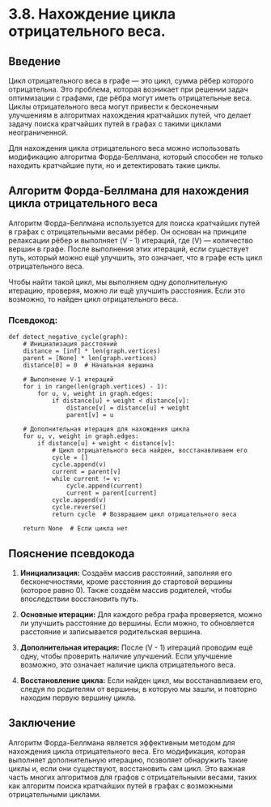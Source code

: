 # 3.8. Нахождение цикла отрицательного веса.

## Введение

Цикл отрицательного веса в графе — это цикл, сумма рёбер которого отрицательна. Это проблема, которая возникает при решении задач оптимизации с графами, где рёбра могут иметь отрицательные веса. Циклы отрицательного веса могут привести к бесконечным улучшениям в алгоритмах нахождения кратчайших путей, что делает задачу поиска кратчайших путей в графах с такими циклами неограниченной.

Для нахождения цикла отрицательного веса можно использовать модификацию алгоритма Форда-Беллмана, который способен не только находить кратчайшие пути, но и детектировать такие циклы.

## Алгоритм Форда-Беллмана для нахождения цикла отрицательного веса

Алгоритм Форда-Беллмана используется для поиска кратчайших путей в графах с отрицательными весами рёбер. Он основан на принципе релаксации рёбер и выполняет \(V - 1\) итераций, где \(V\) — количество вершин в графе. После выполнения этих итераций, если существует путь, который можно ещё улучшить, это означает, что в графе есть цикл отрицательного веса.

Чтобы найти такой цикл, мы выполняем одну дополнительную итерацию, проверяя, можно ли ещё улучшить расстояния. Если это возможно, то найден цикл отрицательного веса.

### Псевдокод:

```text
def detect_negative_cycle(graph):
    # Инициализация расстояний
    distance = [inf] * len(graph.vertices)
    parent = [None] * len(graph.vertices)
    distance[0] = 0  # Начальная вершина

    # Выполнение V-1 итераций
    for i in range(len(graph.vertices) - 1):
        for u, v, weight in graph.edges:
            if distance[u] + weight < distance[v]:
                distance[v] = distance[u] + weight
                parent[v] = u

    # Дополнительная итерация для нахождения цикла
    for u, v, weight in graph.edges:
        if distance[u] + weight < distance[v]:
            # Цикл отрицательного веса найден, восстанавливаем его
            cycle = []
            cycle.append(v)
            current = parent[v]
            while current != v:
                cycle.append(current)
                current = parent[current]
            cycle.append(v)
            cycle.reverse()
            return cycle  # Возвращаем цикл отрицательного веса
    
    return None  # Если цикла нет
```

## Пояснение псевдокода

1. **Инициализация:** Создаём массив расстояний, заполняя его бесконечностями, кроме расстояния до стартовой вершины (которое равно 0). Также создаём массив родителей, чтобы впоследствии восстановить путь.
   
2. **Основные итерации:** Для каждого ребра графа проверяется, можно ли улучшить расстояние до вершины. Если можно, то обновляется расстояние и записывается родительская вершина.

3. **Дополнительная итерация:** После \(V - 1\) итераций проводим ещё одну, чтобы проверить наличие улучшений. Если улучшение возможно, это означает наличие цикла отрицательного веса.

4. **Восстановление цикла:** Если найден цикл, мы восстанавливаем его, следуя по родителям от вершины, в которую мы зашли, и повторно находим первую вершину цикла.

## Заключение

Алгоритм Форда-Беллмана является эффективным методом для нахождения цикла отрицательного веса. Его модификация, которая выполняет дополнительную итерацию, позволяет обнаружить такие циклы и, если они существуют, восстановить сам цикл. Это важная часть многих алгоритмов для графов с отрицательными весами, таких как алгоритм поиска кратчайших путей в графах с возможными отрицательными циклами.
